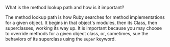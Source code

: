 What is the method lookup path and how is it important?

The method lookup path is how Ruby searches for method implementations for a given object. It begins in that object's modules, then its Class, then superclasses, working its way up. It is important because you may choose to override methods for a given object class, or, sometimes, sue the behaviors of its superclass using the `super` keyword.